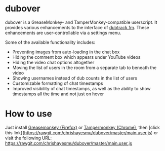# dubover

dubover is a GreaseMonkey- and TamperMonkey-compatible userscript. It provides various enhancements to the interface of [dubtrack.fm](https://www.dubtrack.fm). These enhancements are user-controllable via a settings menu.

Some of the available functionality includes:

* Preventing images from auto-loading in the chat box
* Hiding the comment box which appears under YouTube videos
* Hiding the video chat options altogether
* Moving the list of users in the room from a separate tab to beneath the video
* Showing usernames instead of dub counts in the list of users
* Customizable formatting of chat timestamps
* Improved visibility of chat timestamps, as well as the ability to show timestamps all the time and not just on hover

# How to use

Just install [Greasemonkey (Firefox)](https://addons.mozilla.org/en-us/firefox/addon/greasemonkey/) or [Tampermonkey (Chrome)](https://chrome.google.com/webstore/detail/tampermonkey/dhdgffkkebhmkfjojejmpbldmpobfkfo?hl=en), then [click this link}(https://rawgit.com/chrishayesmu/dubover/master/main.user.js) or visit the following URL: https://rawgit.com/chrishayesmu/dubover/master/main.user.js